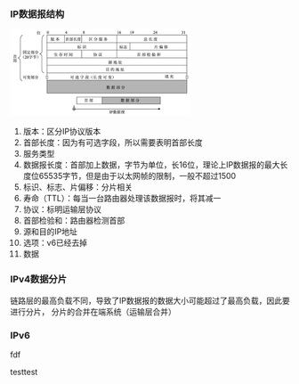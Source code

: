 ### IP数据报结构
![](pic/ipstructrue.png)
1. 版本：区分IP协议版本
2. 首部长度：因为有可选字段，所以需要表明首部长度
3. 服务类型
4. 数据报长度：首部加上数据，字节为单位，长16位，理论上IP数据报的最大长度位65535字节，但是由于以太网帧的限制，一般不超过1500
5. 标识、标志、片偏移：分片相关
6. 寿命（TTL）：每当一台路由器处理该数据报时，将其减一
7. 协议：标明运输层协议
8. 首部检验和：路由器检测首部
9. 源和目的IP地址
10. 选项：v6已经去掉
11. 数据

### IPv4数据分片
链路层的最高负载不同，导致了IP数据报的数据大小可能超过了最高负载，因此要进行分片，
分片的合并在端系统（运输层合并）

### IPv6
fdf

testtest